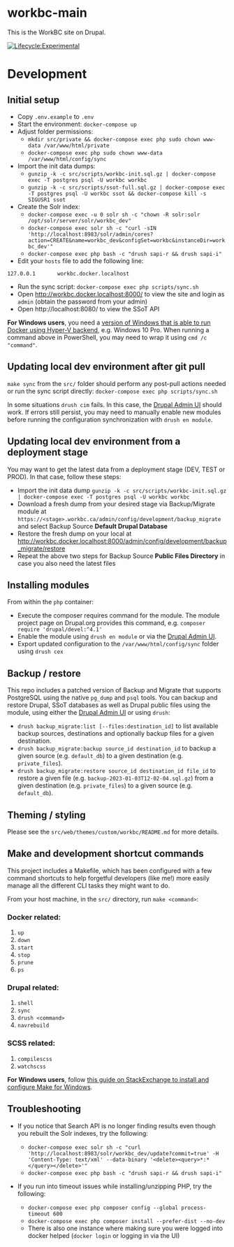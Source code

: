workbc-main
===========

This is the WorkBC site on Drupal.

[![Lifecycle:Experimental](https://img.shields.io/badge/Lifecycle-Experimental-339999)](https://github.com/bcgov/workbc-main)

# Development
## Initial setup
- Copy `.env.example` to `.env`
- Start the environment: `docker-compose up`
- Adjust folder permissions:
  - `mkdir src/private && docker-compose exec php sudo chown www-data /var/www/html/private`
  - `docker-compose exec php sudo chown www-data /var/www/html/config/sync`
- Import the init data dumps:
  - `gunzip -k -c src/scripts/workbc-init.sql.gz | docker-compose exec -T postgres psql -U workbc workbc`
  - `gunzip -k -c src/scripts/ssot-full.sql.gz | docker-compose exec -T postgres psql -U workbc ssot && docker-compose kill -s SIGUSR1 ssot`
- Create the Solr index:
  - `docker-compose exec -u 0 solr sh -c "chown -R solr:solr /opt/solr/server/solr/workbc_dev"`
  - `docker-compose exec solr sh -c "curl -sIN 'http://localhost:8983/solr/admin/cores?action=CREATE&name=workbc_dev&configSet=workbc&instanceDir=workbc_dev'"`
  - `docker-compose exec php bash -c "drush sapi-r && drush sapi-i"`
- Edit your `hosts` file to add the following line:
```
127.0.0.1       workbc.docker.localhost
```
- Run the sync script: `docker-compose exec php scripts/sync.sh`
- Open http://workbc.docker.localhost:8000/ to view the site and login as `admin` (obtain the password from your admin)
- Open http://localhost:8080/ to view the SSoT API

**For Windows users**, you need a [version of Windows that is able to run Docker using Hyper-V backend](https://docs.docker.com/desktop/windows/install/), e.g. Windows 10 Pro. When running a command above in PowerShell, you may need to wrap it using `cmd /c "command"`.

## Updating local dev environment after git pull
`make sync` from the `src/` folder should perform any post-pull actions needed
or run the sync script directly: `docker-compose exec php scripts/sync.sh`

In some situations `drush cim` fails. In this case, the [Drupal Admin UI](http://workbc.docker.localhost:8000/admin/config/development/configuration) should work.
If errors still persist, you may need to manually enable new modules before running the configuration synchronization with `drush en module`.

## Updating local dev environment from a deployment stage
You may want to get the latest data from a deployment stage (DEV, TEST or PROD). In that case, follow these steps:
- Import the init data dump `gunzip -k -c src/scripts/workbc-init.sql.gz | docker-compose exec -T postgres psql -U workbc workbc`
- Download a fresh dump from your desired stage via Backup/Migrate module at `https://<stage>.workbc.ca/admin/config/development/backup_migrate` and select Backup Source **Default Drupal Database**
- Restore the fresh dump on your local at http://workbc.docker.localhost:8000/admin/config/development/backup_migrate/restore
- Repeat the above two steps for Backup Source **Public Files Directory** in case you also need the latest files

## Installing modules
From within the `php` container:
- Execute the composer requires command for the module. The module project page on Drupal.org provides this command, e.g. `composer require 'drupal/devel:^4.1'`
- Enable the module using `drush en module` or via the [Drupal Admin UI](http://workbc.docker.localhost:8000/admin/modules).
- Export updated configuration to the `/var/www/html/config/sync` folder using `drush cex`

## Backup / restore
This repo includes a patched version of Backup and Migrate that supports PostgreSQL using the native `pg_dump` and `psql` tools. You can backup and restore Drupal, SSoT databases as well as Drupal public files using the module, using either the [Drupal Admin UI](http://workbc.docker.localhost:8000/admin/config/development/backup_migrate) or using `drush`:

- `drush backup_migrate:list [--files:destination_id]` to list available backup sources, destinations and optionally backup files for a given destination.
- `drush backup_migrate:backup source_id destination_id` to backup a given source (e.g. `default_db`) to a given destination (e.g. `private_files`).
- `drush backup_migrate:restore source_id destination_id file_id` to restore a given file (e.g. `backup-2023-01-03T12-02-04.sql.gz`) from a given destination (e.g. `private_files`) to a given source (e.g. `default_db`).

## Theming / styling
Please see the `src/web/themes/custom/workbc/README.md` for more details.

## Make and development shortcut commands
This project includes a Makefile, which has been configured with a few command shortcuts to help forgetful developers (like me!) more easily manage all the different CLI tasks they might want to do.

From your host machine, in the `src/` directory, run `make <command>`:

### Docker related:
1. `up`
1. `down`
1. `start`
1. `stop`
1. `prune`
1. `ps`

### Drupal related:
1. `shell`
1. `sync`
1. `drush <command>`
1. `navrebuild`

### SCSS related:
1. `compilescss`
1. `watchscss`

**For Windows users**, follow [this guide on StackExchange to install and configure Make for Windows](https://superuser.com/a/1634350/221936).

## Troubleshooting

- If you notice that Search API is no longer finding results even though you rebuilt the Solr indexes, try the following:
  - `docker-compose exec solr sh -c "curl 'http://localhost:8983/solr/workbc_dev/update?commit=true' -H 'Content-Type: text/xml' --data-binary '<delete><query>*:*</query></delete>'"`
  - `docker-compose exec php bash -c "drush sapi-r && drush sapi-i"`

- If you run into timeout issues while installing/unzipping PHP, try the following:
  - `docker-compose exec php composer config --global process-timeout 600`
  - `docker-compose exec php composer install --prefer-dist --no-dev`
  - There is also one instance where making sure you were logged into docker helped (`docker login` or logging in via the UI)
